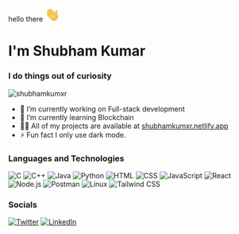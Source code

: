 <p>hello there <img src="https://raw.githubusercontent.com/ABSphreak/ABSphreak/master/gifs/Hi.gif" width="30px"></p>
<h1>I'm Shubham Kumar</h1>
<h3>I do things out of curiosity</h3>
<p align="left"> <img src="https://komarev.com/ghpvc/?username=shubhamkumxr&label=Profile%20views&color=0e75b6&style=flat" alt="shubhamkumxr" /> </p>

- 🔭 I’m currently working on Full-stack development
- 🌱 I’m currently learning Blockchain
- 👨‍💻 All of my projects are available at [shubhamkumxr.netlify.app](https://shubhamkumxr.netlify.app/)
- ⚡ Fun fact I only use dark mode.

### Languages and Technologies

![C](https://img.shields.io/badge/C-00599C?style=for-the-badge&logo=c&logoColor=white)
![C++](https://img.shields.io/badge/C++-00599C?style=for-the-badge&logo=c%2B%2B&logoColor=white)
![Java](https://img.shields.io/badge/Java-007396?style=for-the-badge&logo=java&logoColor=white)
![Python](https://img.shields.io/badge/Python-3776AB?style=for-the-badge&logo=python&logoColor=white)
![HTML](https://img.shields.io/badge/HTML5-E34F26?style=for-the-badge&logo=html5&logoColor=white)
![CSS](https://img.shields.io/badge/CSS3-1572B6?style=for-the-badge&logo=css3&logoColor=white)
![JavaScript](https://img.shields.io/badge/JavaScript-F7DF1E?style=for-the-badge&logo=javascript&logoColor=black)
![React](https://img.shields.io/badge/React-20232A?style=for-the-badge&logo=react&logoColor=61DAFB)
![Node.js](https://img.shields.io/badge/Node.js-339933?style=for-the-badge&logo=nodedotjs&logoColor=white)
![Postman](https://img.shields.io/badge/Postman-FF6C37?style=for-the-badge&logo=postman&logoColor=white)
![Linux](https://img.shields.io/badge/Linux-FCC624?style=for-the-badge&logo=linux&logoColor=black)
![Tailwind CSS](https://img.shields.io/badge/Tailwind_CSS-38B2AC?style=for-the-badge&logo=tailwind-css&logoColor=white)

### Socials

[![Twitter](https://img.shields.io/badge/Twitter-1DA1F2?style=for-the-badge&logo=twitter&logoColor=white)](https://twitter.com/shubhamkumxr)
[![LinkedIn](https://img.shields.io/badge/LinkedIn-0077B5?style=for-the-badge&logo=linkedin&logoColor=white)](https://linkedin.com/in/shubhamkumxr)
